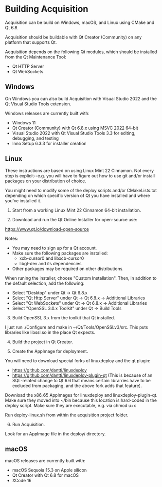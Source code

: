 # Building Acquisition

Acquisition can be build on Windows, macOS, and Linux using CMake and Qt 6.8.

Acquisition should be buildable with Qt Creator (Community) on any platform that supports Qt.

Acquisition depends on the following Qt modules, which should be installed from the Qt Maintenance Tool:
- Qt HTTP Server
- Qt WebSockets

## Windows

On Windows you can also build Acquisition with Visual Studio 2022 and the Qt Visual Studio Tools extension.

Windows releases are currently built with:
- Windows 11
- Qt Creator (Community) with Qt 6.8.x using MSVC 2022 64-bit
- Visual Studio 2022 with Qt Visual Studio Tools 3.3 for editing, debugging, and testing
- Inno Setup 6.3.3 for installer creation

## Linux

These instructions are based on using Linux Mint 22 Cinnamon. Not every
step is explicit--e.g. you will have to figure out how to use git and/or
install packages on your distribution of choice.

You might need to modify some of the deploy scripts and/or CMakeLists.txt
depending on which specific version of Qt you have installed and where you've
installed it.

1. Start from a working Linux Mint 22 Cinnamon 64-bit installation.

2. Download and run the Qt Online Installer for open-source use:

https://www.qt.io/download-open-source

Notes:
- You may need to sign up for a Qt account.
- Make sure the following packages are installed:
    - xcb-cursor0 and libxcb-cursor0
	- libgl-dev and its dependencies
- Other packages may be required on other distributions.

When runing the installer, choose "Custom Installation". Then, in addition to the default selection, add the following:
- Select "Desktop" under Qt -> Qt 6.8.x
- Select "Qt Http Server" under Qt -> Qt 6.8.x -> Additional Libraries
- Select "Qt WebSockets" under Qt -> Qt 6.8.x -> Additional Libraries
- Select "OpenSSL 3.0.x Toolkit" under Qt -> Build Tools

3. Build OpenSSL 3.x from the toolkit that Qt installed.

I just run ./Configure and make in ~/Qt/Tools/OpenSSLv3/src. This puts libraries like libssl.so in the place Qt expects.

4. Build the project in Qt Creator.

5. Create the AppImage for deployment.

You will need to download special forks of linuxdeploy and the qt plugin:
- https://github.com/dantti/linuxdeploy
- https://github.com/dantti/linuxdeploy-plugin-qt
(This is because of an SQL-related change to Qt 6.6 that means certain librarries
have to be excluded from packaging, and the above fork adds that feature).

Download the x86_65 AppImages for linuxdeploy and linuxdeploy-plugin-qt.
Make sure they moved into ~/bin because this location is hard-coded in the deploy script.
Make sure they are executable, e.g. via chmod u+x

Run deploy-linux.sh from within the acquisition project folder.

6. Run Acquisition.

Look for an AppImage file in the deploy/ directory.

## macOS

macOS releases are currently built with:
- macOS Sequoia 15.3 on Apple silicon
- Qt Creator with Qt 6.8 for macOS
- XCode 16
